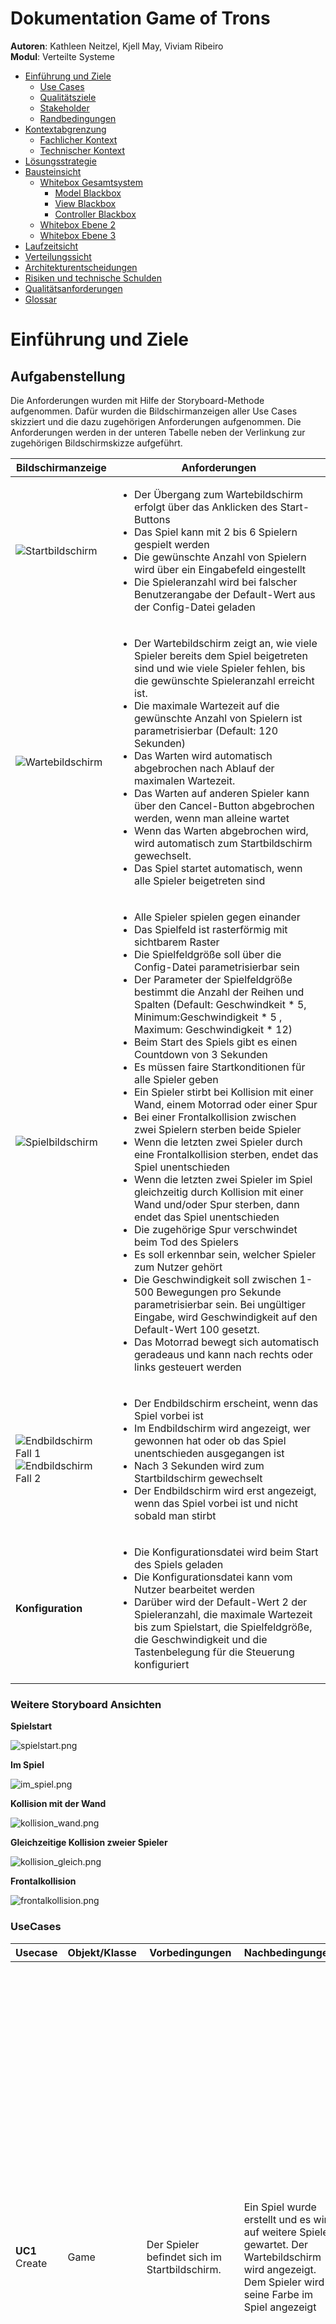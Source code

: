 # **Dokumentation Game of Trons**

**Autoren**: Kathleen Neitzel, Kjell May, Viviam Ribeiro <br>
**Modul**: Verteilte Systeme

- [Einführung und Ziele](#einfuehrung)
   - [Use Cases](#usecases)
   - [Qualitätsziele](#qualitaetsziele)
   - [Stakeholder](#stakeholder)
   - [Randbedingungen](#randbedingungen)
- [Kontextabgrenzung](#kontextabgrenzung)
  - [Fachlicher Kontext](#fachlicherkontext)
  - [Technischer Kontext](#technischerkontext)
- [Lösungsstrategie](#loesungsstrategie)
- [Bausteinsicht](#bausteinsicht)
  - [Whitebox Gesamtsystem](#whiteboxgesamt)
    - [Model Blackbox](#modelblackbox)
    - [View Blackbox](#viewblackbox)
    - [Controller Blackbox](#controllerblackbox)
  - [Whitebox Ebene 2](#ebene2)
  - [Whitebox Ebene 3](#ebene3)
- [Laufzeitsicht](#laufzeitsicht)
- [Verteilungssicht](#verteilungssicht)
- [Architekturentscheidungen](#architektur)
- [Risiken und technische Schulden](#risiken)
- [Qualitätsanforderungen](#qualitaet)
- [Glossar](#glossar)



<a name="einfuehrung"></a>
# Einführung und Ziele
## Aufgabenstellung

Die Anforderungen wurden mit Hilfe der Storyboard-Methode aufgenommen. Dafür wurden die Bildschirmanzeigen aller Use Cases skizziert und die dazu zugehörigen Anforderungen aufgenommen. Die Anforderungen werden in der unteren Tabelle neben der Verlinkung zur zugehörigen Bildschirmskizze aufgeführt.

| Bildschirmanzeige  | Anforderungen |
| --- | --- |
| ![Startbildschirm](images/tron2.PNG) | <ul><li>Der Übergang zum Wartebildschirm erfolgt über das Anklicken des Start-Buttons</li><li>Das Spiel kann mit 2 bis 6 Spielern gespielt werden</li><li>Die gewünschte Anzahl von Spielern wird über ein Eingabefeld eingestellt</li><li>Die Spieleranzahl wird bei falscher Benutzerangabe der Default-Wert aus der Config-Datei geladen</li></ul> |
| ![Wartebildschirm](images/tron3.PNG) | <ul><li>Der Wartebildschirm zeigt an, wie viele Spieler bereits dem Spiel beigetreten sind und wie viele Spieler fehlen, bis die gewünschte Spieleranzahl erreicht ist.</li><li>Die maximale Wartezeit auf die gewünschte Anzahl von Spielern ist parametrisierbar (Default: 120 Sekunden)</li><li>Das Warten wird automatisch abgebrochen nach Ablauf der maximalen Wartezeit.</li><li>Das Warten auf anderen Spieler kann über den Cancel-Button abgebrochen werden, wenn man alleine wartet</li><li>Wenn das Warten abgebrochen wird, wird automatisch zum Startbildschirm gewechselt.</li><li>Das Spiel startet automatisch, wenn alle Spieler beigetreten sind</li></ul> |
| ![Spielbildschirm](images/tron1.png) | <ul><li>Alle Spieler spielen gegen einander</li><li>Das Spielfeld ist rasterförmig mit sichtbarem Raster</li><li>Die Spielfeldgröße soll über die Config-Datei parametrisierbar sein</li><li>Der Parameter der Spielfeldgröße bestimmt die Anzahl der Reihen und Spalten (Default: Geschwindkeit * 5, Minimum:Geschwindigkeit * 5 , Maximum: Geschwindigkeit * 12)</li><li>Beim Start des Spiels gibt es einen Countdown von 3 Sekunden</li><li>Es müssen faire Startkonditionen für alle Spieler geben</li><li>Ein Spieler stirbt bei Kollision mit einer Wand, einem Motorrad oder einer Spur</li><li>Bei einer Frontalkollision zwischen zwei Spielern sterben beide Spieler</li><li>Wenn die letzten zwei Spieler durch eine Frontalkollision sterben, endet das Spiel unentschieden</li><li>Wenn die letzten zwei Spieler im Spiel gleichzeitig durch Kollision mit einer Wand und/oder Spur sterben, dann endet das Spiel unentschieden</li><li>Die zugehörige Spur verschwindet beim Tod des Spielers</li><li>Es soll erkennbar sein, welcher Spieler zum Nutzer gehört</li><li>Die Geschwindigkeit soll zwischen 1-500 Bewegungen pro Sekunde parametrisierbar sein. Bei ungültiger Eingabe, wird Geschwindigkeit auf den Default-Wert 100 gesetzt.</li><li>Das Motorrad bewegt sich automatisch geradeaus und kann nach rechts oder links gesteuert werden</li></ul> |
| ![Endbildschirm Fall 1](images/tron4a.png)<br> ![Endbildschirm Fall 2](images/tron5.PNG)| <ul><li>Der Endbildschirm erscheint, wenn das Spiel vorbei ist</li><li>Im Endbildschirm wird angezeigt, wer gewonnen hat oder ob das Spiel unentschieden ausgegangen ist</li><li>Nach 3 Sekunden wird zum Startbildschirm gewechselt</li><li>Der Endbildschirm wird erst angezeigt, wenn das Spiel vorbei ist und nicht sobald man stirbt</li></ul>
| **Konfiguration** | <ul><li>Die Konfigurationsdatei wird beim Start des Spiels geladen</li><li>Die Konfigurationsdatei kann vom Nutzer bearbeitet werden</li><li>Darüber wird der Default-Wert 2 der Spieleranzahl, die maximale Wartezeit bis zum Spielstart, die Spielfeldgröße, die Geschwindigkeit und die Tastenbelegung für die Steuerung konfiguriert</li></ul>

### **Weitere Storyboard Ansichten**

**Spielstart**

![spielstart.png](./images/spielstart.png)
<br>

**Im Spiel**

![im_spiel.png](./images/im_spiel.png)
<br>

**Kollision mit der Wand**

![kollision_wand.png](./images/kollision_wand.png)
<br>

**Gleichzeitige Kollision zweier Spieler**

![kollision_gleich.png](./images/kollision_gleich.png)
<br>

**Frontalkollision**

![frontalkollision.png](./images/frontalkollision.png)
<br>

<a name="usecases"></a>
### **UseCases**

| Usecase | Objekt/Klasse | Vorbedingungen | Nachbedingungen |Erfolgsfall | Erweiterungsfälle| Fehlerfälle |
|---|---|---|---|---|---|---|
|**UC1** Create|Game|Der Spieler befindet sich im Startbildschirm.|Ein Spiel wurde erstellt und es wird auf weitere Spieler gewartet. Der Wartebildschirm wird angezeigt. Dem Spieler wird seine Farbe im Spiel angezeigt|**1.** Der Nutzer gibt die gewünschte Spieleranzahl in das Eingabefeld ein und klickt den Start-Knopf an. <br><br>**2.** Das System erzeugt eine Spielinstanz mit den Parametern aus der Config-Datei und dem Feld vom Startbildschirm.<br><br>**3.** Das System registriert den Nutzer im Spiel.<br><br> **4.** Das System zeigt den Wartebildschirm an||**1a** Die vom Nutzer eingegebene Spieleranzahl ist nicht zwischen 2-6. <br><br> **1a.1** Das System übernimmt den Default-Wert aus der Config-Datei <br><br> **1a.2** Das System informiert den Nutzer über die altenative Spieleranzahl über eine Fehlermeldung<br><br> **2a** Ein Parameter in der Config-Datei ist nicht gültig <br><br> **2a.1** Für alle ungültigen Parameter werden Default-Werte eingesetzt<br><br> **2a.2** Der Nutzer wird über eine Meldung darüber informiert, dass Parameter auf ihren Default-Wert gesetzt wurden|
|**UC2** Cancel Wait|Game|Der Spieler befindet sich in der Lobby (Wartebildschirm).|Der Spieler befindet sich wieder im Startbildschirm. Die Spielinstanz wurde gelöscht.|**1.** Der Nutzer drückt auf den Button "Cancel".<br><br>**2.** Das System leitet ihn zum Startbildschirm zurück.<br><br>**3.** Das System löscht die Spielinstanz inkl. des Spielers.|**1a.1** Die maximale Wartezeit aus der Config-Datei ist abgelaufen. <br><br> **1a.2** Das System informiert den Nutzer über eine Meldung, dass die maximale Wartezeit abgelaufen ist. |**1a.1** Der Nutzer wartet nicht allein und klickt auf "Cancel". <br><br> **1a.2** Das System zeigt eine Fehlermeldung an, da der Nutzer nicht alleine wartet und somit das Warten nicht beenden kann.|
|**UC3** Start|Game|Alle bis auf den letzten Mitspieler befinden sich im Warteraum. Der letzte fehlende Spieler betritt den Warteraum.|Das Spiel wurde gestartet und allen Spielern wird der Spielbildschirm angezeigt.|**1.** Das System fügt den letzten Spieler der Spielerliste der Spielinstanz hinzu.<br><br>**2.** Das System zeigt den 3-Sekunden-Countdown an.<br><br>**3.** Das System wechselt zum Spielbildschirm und zeigt die Farbe des Spielers an.|||
|**UC4** Steer|Spieler|Der Spieler befindet sich im Spiel und ist noch am Leben.|Das Motorrad des Spielers bewegt sich in einer Richtung weiter|**1.** Der Nutzer drückt keine Taste an <br><br> **2.** Das System zeigt die Bewegung des Motorrades in der aktuellen Richtung und Geschwindigkeit an| **1.a** Der Nutzer drückt auf eine der Steuerungstasten gemäß der angegebenen Tastenbelegung in der Config-Datei. <br><br> **1.a.2** Das System registriert den Tastendruck <br><br> **1.a.3** Das System berechnet die neue Richtung und aktualisiert die Richtung des Spielers entsprechend der gedrückten Taste <br><br> **1.a.4** Das System zeigt die neue Richtung des Motorrads des Spielers an.||
|**UC5** Collide on|Game Field|Der Spieler ist noch am Leben und bewegt sich auf dem Spielfeld|Der Spieler ist gestorben und wurde aus dem Spiel inkl. seiner Spur entfernt.|**1.** Das System stellt fest, dass sich auf der neuen Position des Motorrads des Spielers eine Wand, eine Spur oder ein anderes Motorrad befindet.<br><br> **2.** Das System entfernt die Spur des Spielers und entfernt den Spieler aus dem Spiel.<br><br> **3.** Das System zeigt eine Meldung an, um den Nutzer zu informieren, dass er gestorben ist.|||
|**UC6** Win |Game|Der Spieler befindet sich mit nur einem weiteren Spieler auf dem Spielfeld|Das Spiel wurde gelöscht und alle Nutzer wurden zum Startbildschirm weitergeleitet.|**1.** Der andere Spieler kollidiert (siehe UC5).<br><br> **2.** Das System legt den letzten überlebenden Spieler als Sieger fest <br><br> **3.** Das System zeigt allen Nutzern den Endschirm an, wo angezeigt wird, welcher Spieler gewonnen hat.<br><br> **4.** Nach 3 Sekunden löscht das System die Spielinstanz und zeigt allen wieder den Startbildschirm an.| |
|**UC7** Lose|Game|Der Spieler befindet sich mit mindestens einem weiteren Spieler auf dem Spielfeld|Der Spieler wurde aus dem Spiel entfernt|**1.** Der Spieler kollidiert (siehe UC5).<br><br> **2.** Das System entfernt den Spieler aus dem Spiel| | |
|**UC8** Tie|Game|Der Spieler befindet sich mit nur einem weiteren Spieler auf dem Spielfeld|Das Spiel wurde gelöscht und alle Nutzer wurden zum Startbildschirm weitergeleitet.|**1.** Beide Spieler kollidieren gleichzeitig (siehe UC5).<br><br> **2.** Das System legt fest, dass das Spiel unentschieden ist.<br><br> **3.** Das System zeigt allen Nutzern den Endschirm an, wo angezeigt wird, dass das Spiel unentschieden ist.<br><br> **4.** Nach 3 Sekunden löscht das System die Spielinstanz und zeigt allen wieder den Startbildschirm an.| |

<a name="qualitaetsziele"></a>
## Qualitätsziele

|Qualitätsziel  |Erklärung|
|---------------|---------|
|Kompatibilität |Es können mindestens zwei Spieler auf unterschiedlichen Geräten miteinander spielen|
|Fehlertoleranz/ Stabilität| Das Spiel soll bestehen/ stabil bleiben, auch wenn Teilnehmer abstürzen|
|Zuverlässigkeit|Das Spiel soll immer gleich schnell laufen (kein "Jittering")|
|Ein Spiel am Stück (Rematch-Option)|Es reicht aus, wenn ein Spiel am Stück spielbar ist (Keine "direkte" Rematch-Option)|

<a name="stakeholder"></a>
## Stakeholder

|Rolle  |Kontakt        |Erwartungshaltung|
|-------|---------------|-----------------|
|Kunde  |Martin Becke   |Entwicklung eines Tron-Spiels als verteiltes System, gut dokumentiert (Code <-> Dokumentation), Konzepte aus der Vorlesung sinnvoll angewendet und verstanden|
|Entwickler|Kathleen Neitzel, Kjell May, Viviam Ribeiro| - Das Spiel als verteiltes System entwickeln und dabei die Inhalte aus der Vorlesung praktisch verstehen und anwenden können <br>- PVL erhalten|


<a name="randbedingungen"></a>
# Randbedingungen


| Randbedingung           | Erläuterung                                 |
|-------------------------|---------------------------------------------|
| Programmiersprache | Die Vorgabe der Aufgabenstellung erfordert die Nutzung einer objektorientierten Programmiersprache. Die Nutzung von Java wird empfohlen, da in dieser Sprache Code-Beispiele in den Vorlesungen gezeigt werden. Wir haben uns aus diesem Grund für Java entschieden. |
| Versionsverwaltung | Die Nutzung von unserem hochschuleigenen Gitlab ist ebenfalls vorgeschrieben. Wir arbeiten gerne mit dieser Versionsverwaltung, da ein effizientes Zusammenarbeiten im Team ermöglicht und zu intensivem Austausch angeregt wird. |
| Schnittstellen     | Kommunikation RPC und REST |

**\<Organisatorische Randbedingungen>**
| Randbedingung   | Erläuterung |
|-----------------|-------------|
| Team            | Kjell May, Viviam Ribeiro und Kathleen Neitzel aus dem Studiengang der Angewandten Informatik. Fachsemester 6 und 7. |
| Zeit            | Standalone Applikation bis Mitte November, endgültige Abgabe Ende Januar 2023. |


<a name="kontextabgrenzung"></a>
# Kontextabgrenzung

<a name="fachlicherkontext"></a>
## Fachlicher Kontext


![fachlicher_trontext.png](./images/fachlicher_trontext.png)



<a name="technischerkontext"></a>
## Technischer Kontext



![technischer_trontext.png](./images/technischer_trontext.png)


<a name="loesungsstrategie"></a>
# Lösungsstrategie

Aufgabe des Models: Spiellogik!!
Aufgabe des Controllers: Logik außerhalb der Spiellogik: State Machine (Zustandsprüfung und Wechsel), Config-Datei laden, Spiel instanziieren  Weiterleiten von Daten an Model und View

View: Holt sich die benötigten Daten über Controller

TODO: UC3:runGame(), UC1,UC2,UC3,UC5,UC6,UC8 changeState()  --> Controller

|Use Case| Akteur | Funktionssignatur |Vorbedingung| Nachbedingung | Ablaufsemantik | Fehlersemantik |
| --- | --- | --- | --- | --- | --- | --- |
|UC1 | Controller | int handleInputPlayerCount() | Der Nutzer hat die gewünschte Spieleranzahl eingegeben und auf den Button "Start" gedrückt. | Die Spieleranzahl der Spielinstanz wird im Model gespeichert. |Die Methode liefert die durch den Benutzer eingegebenen Spieleranzahl | Wenn die Spieleranzahl keine Zahl zwischen 2 und 6 ist, wird die Methode loadDefaultPlayerCount() aufgerufen |
|UC1 | Controller | int loadDefaultPlayerCount() | Der Nutzer hat eine ungültige Spieleranzahl eingegeben. | Die Default-Spieleranzahl wird im Model gespeichert.  |Die Methode liefert den Default-Wert für die Spieleranzahl aus der Config-Datei und ruft die Methode informUser("Spieleranzahl muss eine Zahl zwischen 2 und 6 sein. Der Default-Wert <<Default-Wert>> wird gesetzt") | Wenn keine Zahl geladen werden konnte, wird eine Exception mit Fehlerbeschreibung geworfen. |
|UC1 | Controller |int[] loadConfigParams() | Eine gültige Spieleranzahl wurd im Model gespeichert.  | Es wurde eine Liste mit Spielparametern erzeugt. |Die Methode liefert die Parameter aus der Config-Datei in einem int-Array der Länge 4. <br> **Index 0:** Die maximale Wartezeit <br> **Index 1:** Die Tastenbelegung (0: Steuerung über die Pfeiltasten rechts/links; 1: Steuerung über die Tasten 'A'/'D') <br> **Index 2:** Die Geschwindigkeit<br> **Index 3:** Die Spielfeldgröße | Wenn ein Parameter nicht im gültigen Wertebereich liegt oder nicht geladen werden konnte, wird der entsprechende Default-Wert gesetzt: <br> **Default maximale Wartezeit:** 120 Sekunden<br> **Default Geschwindkeit:** 100 (Einheit: Bewegungen/Sekunde) <br> **Default Spielfeldgröße:** Geschwindigkeit * 5 <br><br> Anschließend wird die Methode informUser("Ein oder mehr Parameter aus der Konfigurationsdatei waren ungültig oder konnten nicht geladen werden. Die betroffenen Parameter wurde auf Default-Werte gesetzt.") aufgerufen |
|UC1 | Model | static Game createGameInstance() | Eine gültige Spieleranzahl wurde im Model gespeichert. | Es wird eine Spielinstanz mit der gespeicherten Spieleranzahl und den geladenen Spielparametern erstellt und im Model gespeichert. |Die Methode ruft die Methode loadConfigParams() auf und erstellt eine neue Spielinstanz mit den geladenen Parametern. Die Methode gibt die erstellte Spielinstanz zurück|  |
|UC1 | Model | Player createPlayer() | Es wurde eine Spielinstanz erstellt. Der Nutzer wurde zum Warteraum weitergeleitet. | Es wurde eine neue Spielerinstanz erzeugt. | Die Methode erstellt einen neuen Spieler, indem dem Spieler eine noch nicht vergebene ID und Farbe vergeben wird. Die Methode gibt den erstellten Spieler zurück | |
|UC1 | Model | void registerPlayer(Player) | Es wurde ein Spielerinstanz erzeugt. | Die zuletzt erzeugt Spielerinstanz in der SPielerliste im Model gespeichert worden. |Die Methode wird aufgerufen, nachdem ein Spieler erstellt wurde. Die Methode fügt die als Parameter übergebene Spielerinstanz in die Spielerliste hinzu.| Wenn der übergebene Player null ist, wird eine NullPointerException geworfen.<br>Wenn der übergebene Player eine Farbe hat, die bereits vergeben ist, wird eine Exception mit Fehlerbeschreibung geworfen<br>Wenn der übergebene Player eine bereits vergebene ID hat, wird eine Exception mit Fehlerbeschreibung geworfen|
|UC1, UC2, UC5 | View | void informUser(String) | Eine Exception wurde geworfen. | Dem Nutzer wird ein Text mit der entsprechenden Fehlerbeschreibung angezeigt. |Zeigt Fehlerbeschreibung der Exception dem Nutzer an | |
|UC1, UC2, UC6, UC8 | View |void showScreen(String) | Der Spielzustand wurde im Controller gewechselt. | Dem Nutzer wird einen anderen Bildschirm angezeigt. |Die Methode zeigt den Bildschirm an, der zum übergebenen Bildschirmzustand passt.  | Wenn zum übergebenen Zustandsparameter kein anzuzeigenden Bildschirm gehört, wird eine Exception mit einer Fehlerbeschreibung geworfen. |
|UC2 | Controller | void handleWaitingButtonClick() | Der Nutzer befindet sich im Wartebildschirm und hat auf den Button "Cancel" geklickt.| Der Spieler wird im Erfolgsfall zum Startbildschirm weitergeleitet. |Die Methode bricht den Wartevorgang ab. | Wenn mehr als ein Spieler warten, wird die Methode informUser("Wartevorgang kann nicht abgebrochen werden, wenn mehrere Spieler warten") aufgerufen und anschließend eine Exception mit Fehlerbeschreibung geworfen.|
|UC2, UC6, UC8 | Controller | void deleteGameInstance() | Der Wartevorgang wurde durch Nutezraktion oder Timerablauf abgebrochen oder das Spiel wurde zu Ende gespielt. | Die Spielinstanz wurde gelöscht. |Die Methode löscht die aktuelle Spielinstanz. |  |
|UC2 | Controller| void cancelWaitingTimer() | Der Nutzer befindet sich im Warteraum und der Timer des Warteraums ist abgelaufen, weil zu lange auf anderen Spieler gewartet wurde. |Der Nutzer wird zum Startbildschirm weitergeleitet. |Die Methode bricht den Wartevorgang ab und informiert den Nutzer über den Aufruf der Methode informUser("Wartezeit zu lang. Der Wartevorgang wird abgebrochen ...").| |
|UC3 |View | void notifyCountdownOver() | Der Countdown wurde von der View dem Nutzer angezeigt. | Der Controller bekommt mit, dass der Countdown vorbei ist und ruft die Methode startGame() des Models auf. | Die Methode erzeugt einen Event für den Controller, dass der Countdown vorbei ist.|  |
|UC3 | View | Color getPlayerColor(int) |Es wurden Spielerinstanzen erzeugt. | Die Farbe wird zurückgegeben. |Die Methode gibt die Farbe des Spieler zurück, dessen ID als Parameter übergeben wurde |Wenn die übergebene ID keinem Spieler gehört, wird eine Exception mit Fehlerbeschribung geworfen |
|UC3 | View | void showPlayerColor(Color) | Die Farbe des Spielers wurde ermittelt und wird als Aufrufparameter übergeben. | Dem Nutzer wird die übergebene Farbe im aktuellen Bildschirm angezeigt. |Die Methode zeigt die Spielerfarbe an, die als Parameter übergeben wird | | 
|UC4 | Model | void movePlayers() | Der Nutzer befindet sich im Spielbildschirm. | Die Position der Spieler hat sich geändert. |Die Methode bewegt alle Spieler geradeaus entsprechend ihrer aktuellen Richtung und dem geladenen Geschwindigkeitsparameter. | |
|UC4 |Controller| void updatePlayersInGameField(List<Player>) | Der Nutzer befindet sich im Spielbildschirm.| Es wurde eine Liste mit den noch lebenden Spielern zurückgegeben. |Die Methode liefert eine Liste mit allen Spielern, die noch nicht verloren haben und deshalb noch auf dem Spielfeld sind | |
|UC4 | View | void drawPlayers() | Der Nutzer befindet sich im Spielbildschirm und die Spielfeldanzeige soll die aktuelle Positionen der Spieler zeigen | Auf dem Spielfeld werden die aktuell lebenden Spieler an ihren aktuellen Positionen angezeigt. |Die Methode ruft die Methode getPlayersinGameField() auf, um Informationen über die aktuellen Spieler zu erhalten. Anhand dieser Informationen werden die Spieler an ihrer aktuellen Position und Ausrichtung in Szene gesetzt. | Im Fehlerfall wird eine Exception mit Fehlerbeschreibung geworfen |
|UC4 | View | void drawTileColors() | Der Nutzer befindet sich im Spielbildschirm und die Spielfeldanzeige soll die aktuelle Einfärbung des Spielfeldes zeigen | Auf dem Spielfeld wird die aktuell gültige Einfärbung des Spielfeldes angezeigt. |Die Methode holt von jedem Spieler im Spielfeld die eingefärbten Felder und die entsprechende Farbe. Anhand dieser Informationen wird jedes mit Farbe belegte Feld des Spielfeldes in der ermittelten Farbe angezigt. | |
|UC4| Controller | String handleDirectionKeyboardInput() |Der Nutzer hat eine Taste füe die Steuerung seines Spielers gedrückt.| Die gewünschte Richtungsänderung wird zurückgegeben. | Die Methode liefert die Richtung, die über die Tastatur vom Nutzer eingegeben wurde. Wenn die entsprechende Tastenbelegung für die Steuerung des Motorrads nach links gedrückt wurde, gibt die Methode den String 'left' zurück. <br> Wenn die entsprechende Tastenbelegung für die Steuerung des Motorrads nach rechts gedrückt wurde, gibt die Methode den String 'right' zurück.| Im Fehlerfall wird eine Exception mit Fehlerbeschreibung geworfen |
|UC4 | Model | void changePlayerDirection(int, String) | Der Nutzer hat eine Taste für die Richtungsänderung gedrückt und die gewünscht Richtung wurde ermittelt. | Der Spieler wurde um 90° in die gewünschte Richtung gedreht.|Der wird als Parameter die Spieler-ID übergeben. Die Methode ändert die Richtung des Spielers mit der übergebenen Spieler-ID nach links oder rechts. Der übergebene String liefert die Information, ob der Spieler nach links oder nach rechts gesteuert wird. | Im Fehlerfall wird eine Exception mit Fehlerbeschreibung geworfen. |
|UC5 | Model | boolean checkCollision(Position) | Die Position des Spielers wurde geändert. | Die Information über das Vorhandensein einer Kollision wurde ermittelt. |Die Methode prüft, ob es eine Kollision an der übergebenen Position gegeben hat. Sie gibt true zurück, wenn eine Kollision stattgefunden hat, sonst false. | Im Fehlerfall wird eine Exception mit Fehlerbeschreibung geworfen|
|UC5, UC7|  Model| Player removePlayer(int) | Es hat eine Kollision stattgefunden. | Der Nutzer, dessen Spieler entfernt wurde, ist nicht mehr auf dem Spielfeld zu sehen. Tastendrücken des Nutzers für die Steuerung werden nicht mehr registriert. | Die Methode entfernt den Spieler mit der übergebenen Spieler-ID aus dem Spielfeld. Die Methode informUser("You lose...Du wurdest aus dem Spiel entfernt"), um den Nutzer zu informieren und gibt den entfernten Spieler zurück. | |
|UC5, UC7| View |removeTileColor(Color) | Ein Spieler ist gestorben und wurde aus dem Spiel entfernt. | Die Felder, die mit als Parameter eingegebenen Farbe eingefärbt waren, sind nicht mehr eingefärbt, sondern haben die gleiche Farbe wie der Spielhintergrund.| Die Methode ändert die Farbe von jedem Feld mit der als Parameter übergebenen Farbe zur Hintergrundfarbe. | |
|UC6 | Model |void setGameWinner(int) | Es gibt nur noch ein Spieler im Spiel. | Die ID des letzten Spielers wurde in einer globalen Variable "gameResult" gespeichert.|Der übergebene Player ist der letzte im Spiel. Seine Spieler-ID wird von der Methode als Sieger registriert. | |
|UC8| Model | void saveCollisionTimeStamps() |Es befinden sich nur noch zwei Spieler im Spiel und eine Kollision hat stattgefunden. | Der Kollisionszeitpunkt wurde in einer globalen Variable gespeichert.| Die Methode speichert den Zeitpunkt der Kollision  | |
|UC8| Model| boolean checkCollisionTimeStamps(Long, Long) | Es befinden sich nur noch zwei Spieler auf dem Spielfeld gibt ein Kollisionszeeitpunkt wurde gespeichert.| Liefert die Information, on zwei zeitgleiche Kollisionen stattgefunden haben. | Sie prüft, ob die Differenz der beiden übergebenen Zeitpunkte <= 0,1 ist. Wenn ja, dann gibt sie true zurück, sonst false.|Wenn einer der übergeben Parameter null ist, wird eine NullPointerException mit Fehlerbeschreibung geworfen. |
|UC8| Model | void setGameAsTied() | ZWei Kollisionen haben gleichzeitig stattgefunden.| Die globale Variable "gameResult" wurde auf -1 gesetzt.| Die Methode setzt den Gewinner auf -1, um zu zeigen, dass das Spiel unentschieden ausgegangen ist.| |
|UC6, UC8| Controller |int getGameResult() | Ein Gewinner wurde registriert oder das Spiel wurde als unentschieden markiert (Varibale "gameResult" wurde gesetzt)|Liefert den Wert der Variable "gameResult" |Die Methode liefert entweder die Spieler-ID des Gewinners oder -1, wenn das Spiel unentschieden ausgegangen ist.| |
| UC1-8 | View |updateView(List<Player>) |Im Model wurden Daten zu den Spielern geändert. | Die View hat ihre Daten aktualisiert. | Die Methode aktualisiert die Spielerliste, die in der View gehalten wird. | |
| UC3 | View | updateView(int)| Alle Spieler haben den Warteraum betreten.|Die Spielfeldgröße wird in der View gespeichert.  |Die Methode setzt die Spielfeldgröße in der View, die aus der Config-Datei geladen wurden| |
|UC6,7,8| Controller| endGame()| Im Model wurde ein Gewinner festgelegt oder das Spiel wurde als unentschieden entschieden. | Die State Maschne im Controller befindet sich im Zustand "End" | Die Methode ändert die State Maschine im Controller zum Zustand "End"| |
|UC6,7,8|View|notifyGameResult(int)| Die State Maschine des Controllers befindet sich im Zustand "End"| Die View weiß, wie das Spiel ausgegangen ist und zeigt im nächsten Schitt den Endbildschirm an.| Die Methode setzt|






<a name="bausteinsicht"></a>
# Bausteinsicht

<a name="whiteboxgesamt"></a>
## Whitebox Gesamtsystem

Game Of Trons ist in drei Komponenten aufgeteilt, die in der unteren Abbildung zu sehen sind.
Die Komponenten bieten über Schnittstellen ihre Funktionalitäten an und nutzen ebenso über Schnittstellen die Funktionalitäten anderer Komponenten.

![Whitebox_Gesamtsystem_Abb](images/Whitebox_Gesamt.png) 

Die Komponentenaufteilung richtet sich nach dem eingesetzten MVC-Architekturmuster. 

**Enthaltene Bausteine**

| Baustein | Kurzbeschreibung |
| --- | --- |
| Model | Enthält das Datenmodell und die Spielelogik |
| View | Verantwortlich für die GUI-Anzeige|
|Controller | Regelt die Ablaufsemantik außerhalb des Spielens des Spiels und vermittelt zwischen Model und View.|


<a name="modelblackbox"></a>
### Model (Blackbox)

**Zweck/ Verantwortung**

Das Model ist in unserem Spiel sowohl für die Spielelogik, als auch die Lobbylogik zuständig. Es berechnet den aktuellen Spielstand anhand der Eingaben und gibt dies an die View weiter. Die Lobbylogik kümmert sich um das Erstellen und Starten von Spielen, also vom Start- über den Warte- zum Spielbildschirm.

**Schnittstelle(n)**

Um die Tasteneingaben verarbeiten zu können benötigt das Model die angebotene Schnittstelle *ModelController* vom Controller. Um den neuen Spielstand an die View zu übergeben, bietet das Model selbst eine Schnittstelle *ViewModel* an.


<a name="viewblackbox"></a>
### View (Blackbox) 

**Zweck/ Verantwortung**

 Das View-Subsystem implementiert die gleichnamige View des eingesetzten MVC-Patterns.
 Das Subsystem stellt die grafische Benutzeroberfläche bereit. Es nimmt Aktionen vom Nutzer entgegen und leitet diese zum Controller weiter. 

 Bei Bedarf, im Falle einer Änderung im Datenmodell (Datenmodell wird im Subsystem Model verwaltet), informiert der Controller die View über die Änderung. Daraufhin passt die View die angezeigten Inhalte an.

**Schnittstelle(n)**

Die View bietet die Anzeigefunktionalitäten über die Schnittstelle **IView**


| Methode | Kurzbeschreibung |
| --- | --- |
| showScreen(String) | Zeigt den Bildschirm an, der zum als String übergebenen Programmzustand passt |
|removeTileColor(Color) | Entfernt die Farbe aller Felder, die mit der übergebenen Farbe gefüllt sind.|


 ** TODO** Zu Controller rüber
Die View importiert Controller-Funktionalitäten über die Schnittstelle **IViewController**

| Methode | Kurzbeschreibung |
| --- | --- |
|int handleInputPlayerCount() | |
|void handleWaiting()| |
|void handlechangeDirection()|  |
| int getGameResult | |


<a name="ebene2"></a>
## Ebene 2 


### Whitebox Model

![Model_Ebene2](./images/Model_Ebene2.png)


### Whitebox View 

![View_Whitebox](./images/Whitebox_View.png)

|Methode| Kurzbeschreibung|
| --- | --- |
|drawScreen() | Abstrakte Methode, die in den konkreten Klassen die Bildschirmanzeige zeichnet. |



<a name="ebene3"></a>
## Ebene 3 

### Whitebox Model

![Model_Ebene3](images/Model_Ebene3.png)

|Methode    |Kurzbeschreibung|
|-----------|----------------|
|addPlayer()|Diese Methode kümmert sich um das Hinzufügen eines neuen Spielers zum Spiel. Dabei wird ein Player-Objekt initialisiert mit einer noch nicht vergebenen Farbe.|
|cancelWait()|Diese Methode bricht die Spielesuche/ das Warten auf weitere Spieler ab|
|startGame()|Diese Methode initialisiert und startet das eigentliche Spiel, sobald alle Spieler beigetreten sind.|
|movePlayer()|Mit dieser Methode wird die Bewegung im Spiel modelliert. Tasteneingaben vom Spieler bestimmen seine Richtung. Hier wird außerdem mit internen Methoden weiter überprüft, ob es Kollisionen gab und demnach gehandelt.|
|checkCollision()| Diese Methode überprüft, ob es eine Kollision zwischen einem Spieler und einem anderen Spieler, Spur oder Wand gegeben hat.|
|clearPlayer()|Wenn ein Spieler kollidiert ist, soll er vom Spielfeld verschwinden.|

### Whitebox View


![Diagramme_VS__1_.jpg](Diagramme_VS__1_.jpg)

### Whitebox Controller

![Tron_Controller.png](./images/Tron_Controller.png)


Methodenliste
| Methode           | Beschreibung                                 |
|-------------------------|---------------------------------------------|
| createGame() | Erstellt eine neue Spielinstanz, nutzt User Input der View für die Spielerzahl und lädt die Config-Datei. Falls bereits eine vorhanden --> bestehende ersetzt. |
| deleteGame() | Löscht die bestehende Spielinstanz. Falls keine vorhanden --> Exception |
| checkState() | Prüft, ob eine gültige Anzahl an Spielern vorhanden sind. Prüft, ob benötigte Spielinstanz für angefragte Operation vorhanden. |
| next() | Wechselt in den gültigen angefragten Zustand. Aktualisierung des aktuellen States. Vorheriger State wird auf Stack gespeichert. |
| back() | Lädt den letzten (gültigen) Zustand auf dem Stack als aktuellen State. |
| resetStateMachine() | Löscht alle auf dem Stack gespeicherten States und lädt den Default State als aktuellen State. |
| updateSpieler() | Aktualisiert die Spielerliste. |
| updateField() | Aktualisiert alle Farben des Spielfelds. |
| ...() | ... |

? Model und Controller auseinanderpflücken --> Use Cases überlegen.

<a name="laufzeitsicht"></a>
# Laufzeitsicht

## *\<Bezeichnung Laufzeitszenario 1>* {#__emphasis_bezeichnung_laufzeitszenario_1_emphasis}

-   \<hier Laufzeitdiagramm oder Ablaufbeschreibung einfügen>

-   \<hier Besonderheiten bei dem Zusammenspiel der Bausteine in diesem
    Szenario erläutern>

## *\<Bezeichnung Laufzeitszenario 2>* {#__emphasis_bezeichnung_laufzeitszenario_2_emphasis}

...

## *\<Bezeichnung Laufzeitszenario n>* {#__emphasis_bezeichnung_laufzeitszenario_n_emphasis}

## Usecase 3 Spielstart
![Sequenzdiagramm_Spielstart](images/SD_Spielstart.png)

## Usecase 4 Spieler steuern

![Sequenzdiagramm_UC4](images/Sequenzdiagramm_UC4.png)

## Usecase 4.a Erweiterungsfall Spieler steuern
![Sequenzdiagramm_UC4a](images/Sequenzdiagramm_UC4_1a.png)

## Usecase 5 gegen Spielobjekt kollidieren
![Sequenzdiagramm_UC5](images/Sequenzdiagramm_UC5.png)

## Usecase 6 Spielende
![Sequenzdiagramm_Spielende](images/SD_Spielende.png)
...

<a name="verteilungssicht"></a>
# Verteilungssicht {#section-deployment-view}

## Infrastruktur Ebene 1 {#_infrastruktur_ebene_1}

***\<Übersichtsdiagramm>***

Begründung

:   *\<Erläuternder Text>*

Qualitäts- und/oder Leistungsmerkmale

:   *\<Erläuternder Text>*

Zuordnung von Bausteinen zu Infrastruktur

:   *\<Beschreibung der Zuordnung>*

## Infrastruktur Ebene 2 {#_infrastruktur_ebene_2}

### *\<Infrastrukturelement 1>* {#__emphasis_infrastrukturelement_1_emphasis}

*\<Diagramm + Erläuterungen>*

### *\<Infrastrukturelement 2>* {#__emphasis_infrastrukturelement_2_emphasis}

*\<Diagramm + Erläuterungen>*

...

### *\<Infrastrukturelement n>* {#__emphasis_infrastrukturelement_n_emphasis}

*\<Diagramm + Erläuterungen>*

<a name="querschnitt"></a>
# Querschnittliche Konzepte {#section-concepts}

## *\<Konzept 1>* {#__emphasis_konzept_1_emphasis}

*\<Erklärung>*

## *\<Konzept 2>* {#__emphasis_konzept_2_emphasis}

*\<Erklärung>*

...

## *\<Konzept n>* {#__emphasis_konzept_n_emphasis}

*\<Erklärung>*

<a name="architektur"></a>
# Architekturentscheidungen 

Ausschlaggebend für die Architektur ist das MVC-Entwurfsmuster, das häufig bei Anwendungen mit Benutzeroberfläche eingesetzt wird, was auch bei der hier behandelten Anwendung der Fall ist.

Dieses Entwurfsmuster implementiert das Prinzip des Separation of Concerns, wodurch die Wartbarbeit und des Systems steigt und Auswirkungen von Änderungen eher lokal bleiben. Diese Eigenschaften führen auch dazu, dass das System erweiterbar ist.

Die Vorteile, die das Einsetzen dieses Patterns bringen, sind für die Entwicklung dieser Software unerlässlich, da der Softwareentwicklungsprozess iterativ gestaltet ist und da Änderungen in der Logik oder Architektur aufgrund von neuen Wunschäußerungen durch die Stakeholder oder aufgrund von Fehleinschätzungen durch das unerfahrene Entwicklungsteam zu erwarten sind.

<a name="qualitaet"></a>
# Qualitätsanforderungen

## Qualitätsbaum

![Qualitätsbaum](./images/qualitaetsbaum.png)

## Qualitätsszenarien

|ID |Szenario|
|---|--------|
|K01|Es lässt sich ein faires Spiel erstellen und starten mit 2-6 Spielern|
|F01|Ein Spieler verliert die Verbindung zum Spiel. Das Spiel geht trotzdem weiter für die anderen Spieler|
|F02|Eingaben eines Spielers kommen verzögert oder unregelmäßig an. Das Spiel registriert trotzdem für jeden Spieler regelmäßig gleich viele Eingaben und geht fair weiter|
|Z01|Pakete im Netzwerk haben Varianz in der Laufzeit (Jittering). Das Spiel geht trotzdem gleich schnell weiter|
|R01|Ein Spiel wurde beendet. Alle Spieler können den Endbildschirm sehen und werden dann zurück zum Startbildschirm geleitet. Die Option dasselbe Spiel zu wiederholen gibt es nicht.|

**TODO Wahrscheinlich noch mehr Szenarien**

<a name="risiken"></a>
# Risiken und technische Schulden {#section-technical-risks}

<a name="glossar"></a>
# Glossar {#section-glossary}

|Begriff    |Definition|
|-----------|----------|
|||
